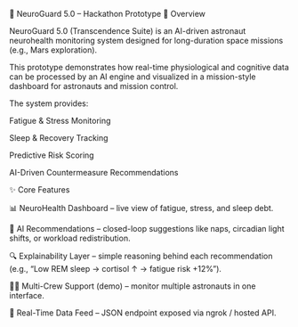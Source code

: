 🚀 NeuroGuard 5.0 – Hackathon Prototype
🧠 Overview

NeuroGuard 5.0 (Transcendence Suite) is an AI-driven astronaut neurohealth monitoring system designed for long-duration space missions (e.g., Mars exploration).

This prototype demonstrates how real-time physiological and cognitive data can be processed by an AI engine and visualized in a mission-style dashboard for astronauts and mission control.

The system provides:

Fatigue & Stress Monitoring

Sleep & Recovery Tracking

Predictive Risk Scoring

AI-Driven Countermeasure Recommendations

✨ Core Features

📊 NeuroHealth Dashboard – live view of fatigue, stress, and sleep debt.

🤖 AI Recommendations – closed-loop suggestions like naps, circadian light shifts, or workload redistribution.

🔍 Explainability Layer – simple reasoning behind each recommendation (e.g., “Low REM sleep → cortisol ↑ → fatigue risk +12%”).

👩‍🚀 Multi-Crew Support (demo) – monitor multiple astronauts in one interface.

📡 Real-Time Data Feed – JSON endpoint exposed via ngrok / hosted API.